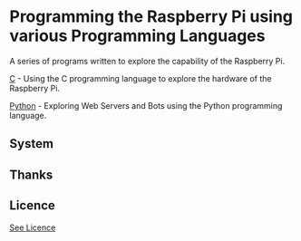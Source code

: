 # Programming the Raspberry Pi using various Programming Languages


A series of programs written to explore the capability of the
Raspberry Pi.

[C](/C) - Using the C programming language to explore the hardware of the
Raspberry Pi.


[Python](/Python) - Exploring Web Servers and Bots using the Python programming
language.

## System

## Thanks

## Licence

[See Licence](/LICENSE)
